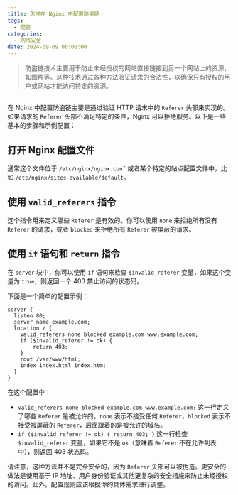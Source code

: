 ```yaml
---
title: 怎样在 Nginx 中配置防盗链
tags:
  - 配置
categories:
  - 网络安全
date: 2024-09-09 00:00:00
---
```


> 防盗链技术主要用于防止未经授权的网站直接链接到另一个网站上的资源，如图片等。这种技术通过各种方法验证请求的合法性，以确保只有授权的用户或网站才能访问特定的资源。

<!-- more -->

## 

在 Nginx 中配置防盗链主要是通过验证 HTTP 请求中的 `Referer` 头部来实现的。如果请求的 `Referer` 头部不满足特定的条件，Nginx 可以拒绝服务。以下是一些基本的步骤和示例配置：

## 打开 Nginx 配置文件

通常这个文件位于 `/etc/nginx/nginx.conf` 或者某个特定的站点配置文件中，比如 `/etc/nginx/sites-available/default`。

## 使用 `valid_referers` 指令

这个指令用来定义哪些 `Referer` 是有效的。你可以使用 `none` 来拒绝所有没有 `Referer` 的请求，或者 `blocked` 来拒绝所有 `Referer` 被屏蔽的请求。

## 使用 `if` 语句和 `return` 指令

在 `server` 块中，你可以使用 `if` 语句来检查 `$invalid_referer` 变量，如果这个变量为 `true`，则返回一个 403 禁止访问的状态码。

下面是一个简单的配置示例：

```
server {
  listen 80;
  server_name example.com;
  location / {
    valid_referers none blocked example.com www.example.com;
    if ($invalid_referer != ok) {
        return 403;
    }
    root /var/www/html;
    index index.html index.htm;
  }
}
```

在这个配置中：

- `valid_referers none blocked example.com www.example.com;` 这一行定义了哪些 `Referer` 是被允许的。`none` 表示不接受任何 `Referer`，`blocked` 表示不接受被屏蔽的 `Referer`，后面跟着的是被允许的域名。
- `if ($invalid_referer != ok) { return 403; }` 这一行检查 `$invalid_referer` 变量，如果它不是 `ok`（意味着 `Referer` 不在允许列表中），则返回 403 状态码。

请注意，这种方法并不是完全安全的，因为 `Referer` 头部可以被伪造。更安全的做法是使用基于 IP 地址、用户身份验证或其他更复杂的安全措施来防止未经授权的访问。此外，配置规则应该根据你的具体需求进行调整。